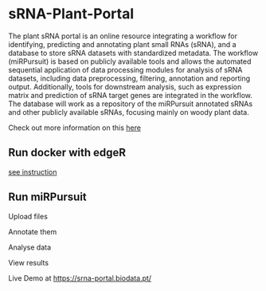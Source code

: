 # sRNA-Plant-Portal
The plant sRNA portal is an online resource integrating a workflow for identifying, predicting and annotating plant small RNAs (sRNA), and a database to store sRNA datasets with standardized metadata.  The workflow (miRPursuit) is based on publicly available tools and allows the automated sequential application of data processing modules for analysis of sRNA datasets, including data preprocessing, filtering, annotation and reporting output. Additionally, tools for downstream analysis, such as expression matrix and prediction of sRNA target genes are integrated in the workflow.  The database will work as a repository of the miRPursuit annotated sRNAs and other publicly available sRNAs, focusing mainly on woody plant data.

Check out more information on this <a href="https://srna-portal.biodata.pt/"/>here</a>

## Run docker with edgeR
[see instruction](/components/docker/bioconductor)

## Run miRPursuit

Upload files

Annotate them 

Analyse data

View results

Live Demo at https://srna-portal.biodata.pt/
